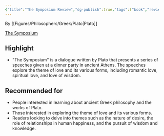 ```yaml
---
{"title":"The Symposium Review","dg-publish":true,"tags":["book","review","philosophy","ancient Greece"],"permalink":"/book/the-symposium/","dgPassFrontmatter":true}
---
```


By [[Figures/Philosophers/Greek/Plato\|Plato]]

[The Symposium](https://www.amazon.com/Symposium-Plato/dp/0140442116)

## Highlight

-   "The Symposium" is a dialogue written by Plato that presents a series of speeches given at a dinner party in ancient Athens. The speeches explore the theme of love and its various forms, including romantic love, spiritual love, and love of wisdom.

## Recommended for

-   People interested in learning about ancient Greek philosophy and the works of Plato.
-   Those interested in exploring the theme of love and its various forms.
-   Readers looking to delve into themes such as the nature of desire, the role of relationships in human happiness, and the pursuit of wisdom and knowledge.